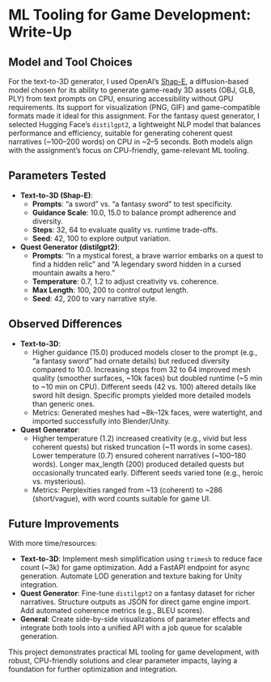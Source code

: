 # ML Tooling for Game Development: Write-Up

## Model and Tool Choices
For the text-to-3D generator, I used OpenAI’s [Shap-E](https://github.com/openai/shap-e), a diffusion-based model chosen for its ability to generate game-ready 3D assets (OBJ, GLB, PLY) from text prompts on CPU, ensuring accessibility without GPU requirements. Its support for visualization (PNG, GIF) and game-compatible formats made it ideal for this assignment. For the fantasy quest generator, I selected Hugging Face’s `distilgpt2`, a lightweight NLP model that balances performance and efficiency, suitable for generating coherent quest narratives (~100–200 words) on CPU in ~2–5 seconds. Both models align with the assignment’s focus on CPU-friendly, game-relevant ML tooling.

## Parameters Tested
- **Text-to-3D (Shap-E)**:
  - **Prompts**: “a sword” vs. “a fantasy sword” to test specificity.
  - **Guidance Scale**: 10.0, 15.0 to balance prompt adherence and diversity.
  - **Steps**: 32, 64 to evaluate quality vs. runtime trade-offs.
  - **Seed**: 42, 100 to explore output variation.
- **Quest Generator (distilgpt2)**:
  - **Prompts**: “In a mystical forest, a brave warrior embarks on a quest to find a hidden relic” and “A legendary sword hidden in a cursed mountain awaits a hero.”
  - **Temperature**: 0.7, 1.2 to adjust creativity vs. coherence.
  - **Max Length**: 100, 200 to control output length.
  - **Seed**: 42, 200 to vary narrative style.

## Observed Differences
- **Text-to-3D**:
  - Higher guidance (15.0) produced models closer to the prompt (e.g., “a fantasy sword” had ornate details) but reduced diversity compared to 10.0. Increasing steps from 32 to 64 improved mesh quality (smoother surfaces, ~10k faces) but doubled runtime (~5 min to ~10 min on CPU). Different seeds (42 vs. 100) altered details like sword hilt design. Specific prompts yielded more detailed models than generic ones.
  - Metrics: Generated meshes had ~8k–12k faces, were watertight, and imported successfully into Blender/Unity.
- **Quest Generator**:
  - Higher temperature (1.2) increased creativity (e.g., vivid but less coherent quests) but risked truncation (~11 words in some cases). Lower temperature (0.7) ensured coherent narratives (~100–180 words). Longer max_length (200) produced detailed quests but occasionally truncated early. Different seeds varied tone (e.g., heroic vs. mysterious).
  - Metrics: Perplexities ranged from ~13 (coherent) to ~286 (short/vague), with word counts suitable for game UI.

## Future Improvements
With more time/resources:
- **Text-to-3D**: Implement mesh simplification using `trimesh` to reduce face count (~3k) for game optimization. Add a FastAPI endpoint for async generation. Automate LOD generation and texture baking for Unity integration.
- **Quest Generator**: Fine-tune `distilgpt2` on a fantasy dataset for richer narratives. Structure outputs as JSON for direct game engine import. Add automated coherence metrics (e.g., BLEU scores).
- **General**: Create side-by-side visualizations of parameter effects and integrate both tools into a unified API with a job queue for scalable generation.

This project demonstrates practical ML tooling for game development, with robust, CPU-friendly solutions and clear parameter impacts, laying a foundation for further optimization and integration.